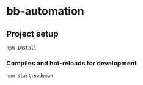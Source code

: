 # bb-automation

## Project setup

```
npm install
```

### Compiles and hot-reloads for development

```
npm start:nodemon
```
